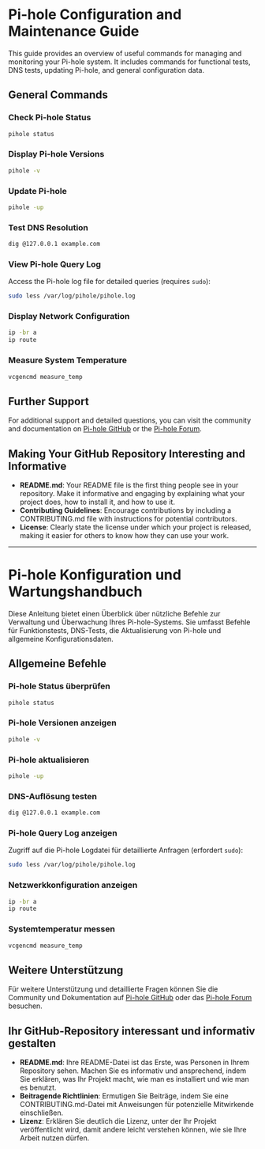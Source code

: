 
# Pi-hole Configuration and Maintenance Guide

This guide provides an overview of useful commands for managing and monitoring your Pi-hole system. It includes commands for functional tests, DNS tests, updating Pi-hole, and general configuration data.

## General Commands

### Check Pi-hole Status

```sh
pihole status
```

### Display Pi-hole Versions

```sh
pihole -v
```

### Update Pi-hole

```sh
pihole -up
```

### Test DNS Resolution

```sh
dig @127.0.0.1 example.com
```

### View Pi-hole Query Log

Access the Pi-hole log file for detailed queries (requires `sudo`):

```sh
sudo less /var/log/pihole/pihole.log
```

### Display Network Configuration

```sh
ip -br a
ip route
```

### Measure System Temperature

```sh
vcgencmd measure_temp
```

## Further Support

For additional support and detailed questions, you can visit the community and documentation on [Pi-hole GitHub](https://github.com/pi-hole/pi-hole) or the [Pi-hole Forum](https://discourse.pi-hole.net/).

## Making Your GitHub Repository Interesting and Informative

- **README.md**: Your README file is the first thing people see in your repository. Make it informative and engaging by explaining what your project does, how to install it, and how to use it.
- **Contributing Guidelines**: Encourage contributions by including a CONTRIBUTING.md file with instructions for potential contributors.
- **License**: Clearly state the license under which your project is released, making it easier for others to know how they can use your work.

---

# Pi-hole Konfiguration und Wartungshandbuch

Diese Anleitung bietet einen Überblick über nützliche Befehle zur Verwaltung und Überwachung Ihres Pi-hole-Systems. Sie umfasst Befehle für Funktionstests, DNS-Tests, die Aktualisierung von Pi-hole und allgemeine Konfigurationsdaten.

## Allgemeine Befehle

### Pi-hole Status überprüfen

```sh
pihole status
```

### Pi-hole Versionen anzeigen

```sh
pihole -v
```

### Pi-hole aktualisieren

```sh
pihole -up
```

### DNS-Auflösung testen

```sh
dig @127.0.0.1 example.com
```

### Pi-hole Query Log anzeigen

Zugriff auf die Pi-hole Logdatei für detaillierte Anfragen (erfordert `sudo`):

```sh
sudo less /var/log/pihole/pihole.log
```

### Netzwerkkonfiguration anzeigen

```sh
ip -br a
ip route
```

### Systemtemperatur messen

```sh
vcgencmd measure_temp
```

## Weitere Unterstützung

Für weitere Unterstützung und detaillierte Fragen können Sie die Community und Dokumentation auf [Pi-hole GitHub](https://github.com/pi-hole/pi-hole) oder das [Pi-hole Forum](https://discourse.pi-hole.net/) besuchen.

## Ihr GitHub-Repository interessant und informativ gestalten

- **README.md**: Ihre README-Datei ist das Erste, was Personen in Ihrem Repository sehen. Machen Sie es informativ und ansprechend, indem Sie erklären, was Ihr Projekt macht, wie man es installiert und wie man es benutzt.
- **Beitragende Richtlinien**: Ermutigen Sie Beiträge, indem Sie eine CONTRIBUTING.md-Datei mit Anweisungen für potenzielle Mitwirkende einschließen.
- **Lizenz**: Erklären Sie deutlich die Lizenz, unter der Ihr Projekt veröffentlicht wird, damit andere leicht verstehen können, wie sie Ihre Arbeit nutzen dürfen.
